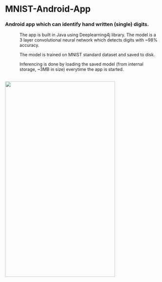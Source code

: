 # MNIST-Android-App
<h3>Android app which can identify hand written (single) digits.</h3>
<ul>
<ol>The app is built in Java using Deeplearning4j library. The model is a 3 layer convolutional neural network which detects digits with ~98% accuracy.</ol>
<ol>The model is trained on MNIST standard dataset and saved to disk.</ol>
<ol>Inferencing is done by loading the saved model (from internal storage, ~3MB in size) everytime the app is started. </ol>
</ul>
<br>

<img align="middle" src="https://github.com/pawanpatil94/MNIST-Android-App/blob/master/Mnist-demo.gif" height=640px width=360px>
